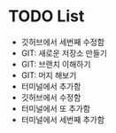 # TODO List


- 깃허브에서 세번째 수정함
- GIT: 새로운 저장소 만들기
- GIT: 브랜치 이해하기
- GIT: 머지 해보기
- 터미널에서 추가함
- 깃허브에서 수정함
- 터미널에서 또 추가함
- 터미널에서 세번째 추가함
